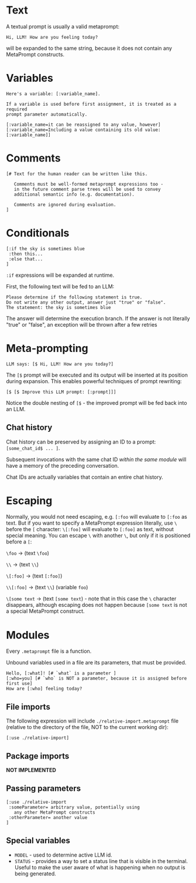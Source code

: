 # Text

A textual prompt is usually a valid metaprompt:

```metaprompt
Hi, LLM! How are you feeling today?
```

will be expanded to the same string, because it does not contain any MetaPrompt constructs.

# Variables

```metaprompt
Here's a variable: [:variable_name].

If a variable is used before first assignment, it is treated as a required
prompt parameter automatically.

[:variable_name=it can be reassigned to any value, however]
[:variable_name=Including a value containing its old value: [:variable_name]]
```

# Comments

```metaprompt
[# Text for the human reader can be written like this.

   Comments must be well-formed metaprompt expressions too -
   in the future comment parse trees will be used to convey
   additional semantic info (e.g. documentation).

   Comments are ignored during evaluation.
]
```

# Conditionals

```metaprompt
[:if the sky is sometimes blue
 :then this...
 :else that...
]
```

`:if` expressions will be expanded at runtime.

First, the following text will be fed to an LLM:

```metaprompt
Please determine if the following statement is true.
Do not write any other output, answer just "true" or "false".
The statement: the sky is sometimes blue
```

The answer will determine the execution branch.
If the answer is not literally "true" or "false",
an exception will be thrown after a few retries

# Meta-prompting

```metaprompt
LLM says: [$ Hi, LLM! How are you today?]
```

The `[$` prompt will be executed and its output will be inserted
at its position during expansion. This enables powerful techniques
of prompt rewriting:

```metaprompt
[$ [$ Improve this LLM prompt: [:prompt]]]
```

Notice the double nesting of `[$` - the improved prompt will be fed back into an LLM.

## Chat history

Chat history can be preserved by assigning an ID to a prompt: `[some_chat_id$ ... ]`.

Subsequent invocations with the same chat ID *within the same module* will have a memory of the preceding conversation.

Chat IDs are actually variables that contain an entire chat history.

# Escaping

Normally, you would not need escaping, e.g. `[:foo` will evaluate to `[:foo` as text. But if you want to specify a MetaPrompt expression literally, use `\` before the `[` character: `\[:foo]` will evaluate to `[:foo]` as text, without special meaning. You can escape `\` with another `\`, but only if it is positioned before a `[`:

`\foo` → (text `\foo`)

`\\` → (text `\\`)

`\[:foo]` → (text `[:foo]`)

`\\[:foo]` → (text `\\`) (variable `foo`)

`\[some text` -> (text `[some text`) - note that in this case the `\` character disappears, although escaping does not happen because `[some text` is not a special MetaPrompt construct.

# Modules

Every `.metaprompt` file is a function.

Unbound variables used in a file are its parameters, that must be provided.

```metaprompt
Hello, [:what]! [# `what` is a parameter ]
[:who=you] [# `who` is NOT a parameter, because it is assigned before first use]
How are [:who] feeling today?
```

## File imports

The following expression will include `./relative-import.metaprompt` file (relative to the directory of the file, NOT to the current working dir):

```metaprompt
[:use ./relative-import]
```

## Package imports

**NOT IMPLEMENTED**

## Passing parameters

```
[:use ./relative-import
 :someParameter= arbitrary value, potentially using
   any other MetaPrompt constructs
 :otherParameter= another value
]
```

## Special variables

- `MODEL` - used to determine active LLM id.
- `STATUS` - provides a way to set a status line that is visible in the terminal. Useful to make the user aware of what is happening when no output is being generated.
